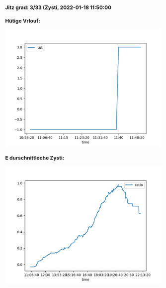 ### Jitz grad: 3/33 (Zysti, 2022-01-18 11:50:00

### Hütige Vrlouf:
![Graph](Today.png)

### E durschnittleche Zysti:
![Graph](Zysti.png)